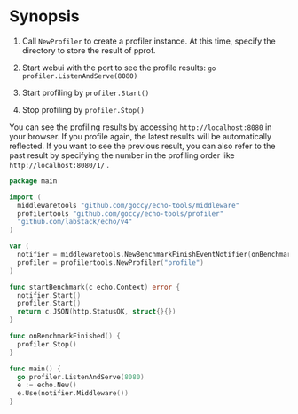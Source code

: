 # Synopsis

1. Call `NewProfiler` to create a profiler instance. At this time, specify the directory to store the result of pprof.

2. Start webui with the port to see the profile results: `go profiler.ListenAndServe(8080)`
3. Start profiling by `profiler.Start()`
4. Stop profiling by `profiler.Stop()`

You can see the profiling results by accessing `http://localhost:8080` in your browser.
If you profile again, the latest results will be automatically reflected.
If you want to see the previous result, you can also refer to the past result by specifying the number in the profiling order like `http://localhost:8080/1/` .

```go
package main

import (
  middlewaretools "github.com/goccy/echo-tools/middleware"
  profilertools "github.com/goccy/echo-tools/profiler"
  "github.com/labstack/echo/v4"
)

var (
  notifier = middlewaretools.NewBenchmarkFinishEventNotifier(onBenchmarkFinished)
  profiler = profilertools.NewProfiler("profile")
)

func startBenchmark(c echo.Context) error {
  notifier.Start()
  profiler.Start()
  return c.JSON(http.StatusOK, struct{}{})
}

func onBenchmarkFinished() {
  profiler.Stop()
}

func main() {
  go profiler.ListenAndServe(8080)
  e := echo.New()
  e.Use(notifier.Middleware())
}
```
